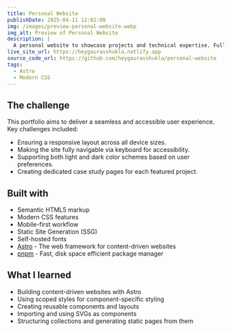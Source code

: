 ```yaml
---
title: Personal Website
publishDate: 2025-04-11 12:02:00
img: /images/preview-personal-website.webp
img_alt: Preview of Personal Website
description: |
  A personal website to showcase projects and technical expertise. Fully responsive and accessible, with light/dark mode support.
live_site_url: https://heygauravshukla.netlify.app
source_code_url: https://github.com/heygauravshukla/personal-website
tags:
  - Astro
  - Modern CSS
---
```


## The challenge

This portfolio aims to deliver a seamless and accessible user experience. Key challenges included:

- Ensuring a responsive layout across all device sizes.
- Making the site fully navigable via keyboard for accessibility.
- Supporting both light and dark color schemes based on user preferences.
- Creating dedicated case study pages for each featured project.

## Built with

- Semantic HTML5 markup
- Modern CSS features
- Mobile-first workflow
- Static Site Generation (SSG)
- Self-hosted fonts
- [Astro](https://astro.build) - The web framework for content-driven websites
- [pnpm](https://pnpm.io) - Fast, disk space efficient package manager

## What I learned

- Building content-driven websites with Astro
- Using scoped styles for component-specific styling
- Creating reusable components and layouts
- Importing and using SVGs as components
- Structuring collections and generating static pages from them
